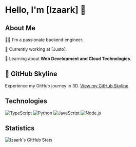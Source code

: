 # Hello, I'm [Izaark] 👋

## About Me
👨‍💻 I'm a passionate backend engineer.

🔭 Currently working at [Justo].

🌱 Learning about **Web Development and Cloud Technologies**.

## 🌌 GitHub Skyline
Experience my GitHub journey in 3D. [View my GitHub Skyline](#)

## Technologies
![TypeScript](https://img.shields.io/badge/-TypeScript-000?&logo=TypeScript)
![Python](https://img.shields.io/badge/-Python-000?&logo=Python)
![JavaScript](https://img.shields.io/badge/-JavaScript-000?&logo=JavaScript)
![Node.js](https://img.shields.io/badge/-Node.js-000?&logo=node.js)

## Statistics
![Izaark's GitHub Stats](https://github-readme-stats.vercel.app/api?username=Izaark&show_icons=true)
